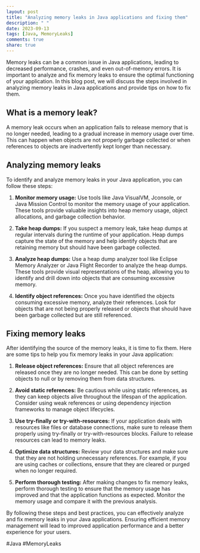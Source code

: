 ```yaml
---
layout: post
title: "Analyzing memory leaks in Java applications and fixing them"
description: " "
date: 2023-09-13
tags: [Java, MemoryLeaks]
comments: true
share: true
---
```


Memory leaks can be a common issue in Java applications, leading to decreased performance, crashes, and even out-of-memory errors. It is important to analyze and fix memory leaks to ensure the optimal functioning of your application. In this blog post, we will discuss the steps involved in analyzing memory leaks in Java applications and provide tips on how to fix them.

## What is a memory leak?

A memory leak occurs when an application fails to release memory that is no longer needed, leading to a gradual increase in memory usage over time. This can happen when objects are not properly garbage collected or when references to objects are inadvertently kept longer than necessary.

## Analyzing memory leaks

To identify and analyze memory leaks in your Java application, you can follow these steps:

1. **Monitor memory usage:** Use tools like Java VisualVM, Jconsole, or Java Mission Control to monitor the memory usage of your application. These tools provide valuable insights into heap memory usage, object allocations, and garbage collection behavior.

2. **Take heap dumps:** If you suspect a memory leak, take heap dumps at regular intervals during the runtime of your application. Heap dumps capture the state of the memory and help identify objects that are retaining memory but should have been garbage collected.

3. **Analyze heap dumps:** Use a heap dump analyzer tool like Eclipse Memory Analyzer or Java Flight Recorder to analyze the heap dumps. These tools provide visual representations of the heap, allowing you to identify and drill down into objects that are consuming excessive memory.

4. **Identify object references:** Once you have identified the objects consuming excessive memory, analyze their references. Look for objects that are not being properly released or objects that should have been garbage collected but are still referenced.

## Fixing memory leaks

After identifying the source of the memory leaks, it is time to fix them. Here are some tips to help you fix memory leaks in your Java application:

1. **Release object references:** Ensure that all object references are released once they are no longer needed. This can be done by setting objects to null or by removing them from data structures.

2. **Avoid static references:** Be cautious while using static references, as they can keep objects alive throughout the lifespan of the application. Consider using weak references or using dependency injection frameworks to manage object lifecycles.

3. **Use try-finally or try-with-resources:** If your application deals with resources like files or database connections, make sure to release them properly using try-finally or try-with-resources blocks. Failure to release resources can lead to memory leaks.

4. **Optimize data structures:** Review your data structures and make sure that they are not holding unnecessary references. For example, if you are using caches or collections, ensure that they are cleared or purged when no longer required.

5. **Perform thorough testing:** After making changes to fix memory leaks, perform thorough testing to ensure that the memory usage has improved and that the application functions as expected. Monitor the memory usage and compare it with the previous analysis.

By following these steps and best practices, you can effectively analyze and fix memory leaks in your Java applications. Ensuring efficient memory management will lead to improved application performance and a better experience for your users.

#Java #MemoryLeaks